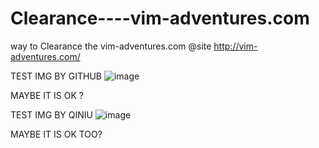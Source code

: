 # Clearance----vim-adventures.com
way to Clearance the vim-adventures.com  @site http://vim-adventures.com/

TEST IMG BY GITHUB
![image](https://github.com/HAOGRE/vim-adventures-Clearance/blob/master/screenshot/000-loading.jpg)

MAYBE IT IS OK ?

TEST IMG BY QINIU
![image](http://7xrwkv.com1.z0.glb.clouddn.com/000-loading.jpg)

MAYBE IT IS OK TOO?
